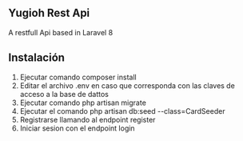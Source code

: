 

## Yugioh Rest Api

A restfull Api based in Laravel 8

##  Instalación

1. Ejecutar comando composer install
2. Editar el archivo .env en caso que corresponda con las claves de acceso a la base de dattos
3. Ejecutar comando php artisan migrate
4. Ejecutar el comando php artisan db:seed --class=CardSeeder
5. Registrarse llamando al endpoint register
6. Iniciar sesion con el endpoint login

